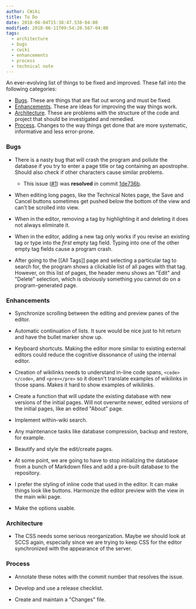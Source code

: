 ```yaml
---
author: CWiki
title: To Do
date: 2018-06-04T15:38:47.538-04:00
modified: 2018-06-11T09:54:20.567-04:00
tags:
  - architecture
  - bugs
  - cwiki
  - enhancements
  - process
  - technical note
---
```



An ever-evolving list of things to be fixed and improved. These fall into the following categories:

* [Bugs](#bugs). These are things that are flat out wrong and must be fixed.
* [Enhancements](#enhancements). These are ideas for improving the way things work.
* [Architecture](#architecture). These are problems with the structure of the code and project that should be investigated and remedied.
* [Process](#process). Changes to the way things get done that are more systematic, informative and less error-prone.

### Bugs <a name="bugs"></a>

*  There is a nasty bug that will crash the program and pollute the database if you try to enter a page title or tag containing an apostrophe. Should also check if other characters cause similar problems.
    * This issue ([#1](https://bitbucket.org/David_Clark/cwiki/issues/1/characters-that-are-invalid-in-sql)) was **resolved** in commit [1de736b](https://bitbucket.org/David_Clark/cwiki/commits/1de736b).

* When editing long pages, like the Technical Notes page, the Save and Cancel buttons sometimes get pushed below the bottom of the view and can't be scrolled into view.

* When in the editor, removing a tag by highlighting it and deleting​ it does not always eliminate it.

* When in the editor, adding a new tag only works if you revise an existing tag or type into the _first_ empty tag field. Typing into one of the other empty tag fields cause a program crash.

* After going to the [[All Tags]] page and selecting a particular tag to search for, the program shows a clickable list of all pages with that tag. However, on this list of pages, the header menu shows an "Edit" and "Delete" selection,​ which is obviously something you cannot do on a program-generated page.

### Enhancements <a name="enhancements"></a>

* Synchronize scrolling between the editing and preview panes of the editor.

* Automatic continuation of lists. It sure would be nice just to hit return and have the ​bullet marker show up.

* Keyboard shortcuts. Making the editor more similar to existing external editors could reduce the cognitive dissonance of using the internal editor.

* Creation of wikilinks needs to understand in-line code spans, `<code></code>`, and `<pre></pre>` so it doesn't translate examples of wikilinks in those spans. Makes it hard to show examples of wikilinks.

* Create a function that will update the existing database with new versions of the initial pages. Will not overwrite newer, edited versions of the initial pages, like an edited "About" page.

* Implement within-wiki search.

* Any maintenance tasks like database compression, backup and restore, for example.

* Beautify and style the edit/create pages.

* At some point, we are going to have to stop initializing the database from a bunch of Markdown files and add a pre-built database to the repository. 

* I prefer the styling of inline​ code that used in the editor. It can make things look like buttons. Harmonize the editor preview with the view in the main wiki page.

* Make the options usable.

### Architecture <a name="architecture"></a>

* The CSS needs some serious reorganization. Maybe we should look at SCCS again, especially since we are trying to keep CSS for the editor synchronized​ with the appearance of the server.

### Process <a name="process"></a>

* Annotate these notes with the commit number that resolves the issue.

* Develop and use a release checklist.

* Create and maintain a "Changes" file.